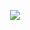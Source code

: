 <p align="center">
  <img src="(https://github.com/haaaneeelll/haaaneeelll/assets/129492167/c01c9852-659a-4c93-a28f-0b75bbe93f93)">
</p>

